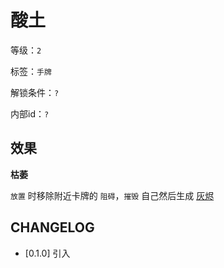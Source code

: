 # 酸土

等级：`2`

标签：`手牌`

解锁条件：`?`

内部id：`?`

## 效果

**枯萎**

`放置` 时移除附近卡牌的 `阻碍`，`摧毁` 自己然后生成 [灰烬](灰烬.md)

## CHANGELOG

- [0.1.0] 引入
